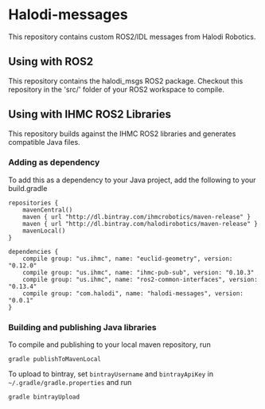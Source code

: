 # Halodi-messages

This repository contains custom ROS2/IDL messages from Halodi Robotics.

## Using with ROS2

This repository contains the halodi_msgs ROS2 package. Checkout this repository in the 'src/' folder of your ROS2 workspace to compile.

## Using with IHMC ROS2 Libraries

This repository builds against the IHMC ROS2 libraries and generates compatible Java files. 


### Adding as dependency

To add this as a dependency to your Java project, add the following to your build.gradle

```
repositories {
    mavenCentral()
    maven { url "http://dl.bintray.com/ihmcrobotics/maven-release" }
    maven { url "http://dl.bintray.com/halodirobotics/maven-release" }
    mavenLocal()
}
```

```
dependencies {
    compile group: "us.ihmc", name: "euclid-geometry", version: "0.12.0"
    compile group: "us.ihmc", name: "ihmc-pub-sub", version: "0.10.3"
    compile group: "us.ihmc", name: "ros2-common-interfaces", version: "0.13.4"
    compile group: "com.halodi", name: "halodi-messages", version: "0.0.1"
}
```


### Building and publishing Java libraries

To compile and publishing to your local maven repository, run

```
gradle publishToMavenLocal
```

To upload to bintray, set `bintrayUsername` and `bintrayApiKey` in `~/.gradle/gradle.properties` and run

```
gradle bintrayUpload
```
